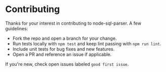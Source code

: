 # Contributing

Thanks for your interest in contributing to node-sql-parser. A few guidelines:

- Fork the repo and open a branch for your change.
- Run tests locally with `npm test` and keep lint passing with `npm run lint`.
- Include unit tests for bug fixes and new features.
- Open a PR and reference an issue if applicable.

If you're new, check open issues labeled `good first issue`.
